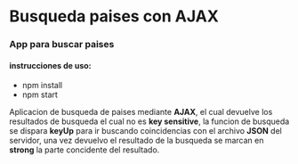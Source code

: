 # Busqueda paises con AJAX
### App para buscar paises

#### instrucciones de uso:
- npm install
- npm start

Aplicacion de busqueda de paises mediante **AJAX**, el cual devuelve los resultados de busqueda el cual no es **key sensitive**, la funcion de busqueda se dispara **keyUp** para ir buscando coincidencias con el archivo **JSON** del servidor, una vez devuelvo el resultado de la busqueda se marcan en **strong** la parte concidente del resultado. 
